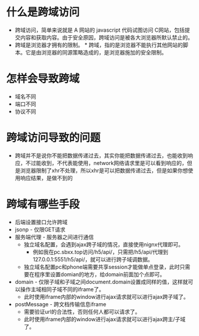 # 什么是跨域访问
* 跨域访问，简单来说就是 A 网站的 javascript 代码试图访问 C网站，包括提交内容和获取内容。由于安全原因，跨域访问是被各大浏览器所默认禁止的。
* 跨域是浏览器才拥有的限制。
* 跨域，指的是浏览器不能执行其他网站的脚本。它是由浏览器的同源策略造成的，是浏览器施加的安全限制。 
# 怎样会导致跨域
* 域名不同
* 端口不同
* 协议不同
# 跨域访问导致的问题
* 跨域并不是说你不能把数据传递过去，其实你能把数据传递过去，也能收到响应，不过能收到，不代表能使用，network网络请求里是可以看到响应的，但是浏览器限制了xhr不处理，所以xhr是可以把数据传递过去，但是如果你想使用响应结果，是做不到的
# 跨域有哪些手段
* 后端设置接口允许跨域
* jsonp - 仅限GET请求
* 服务端代理 - 服务器之间进行通信
    - 独立域名配置，会遇到ajax跨子域的情况，直接使用nignx代理即可。
        - 例如我在pc.sbxx.top访问/h5/api/，只需把/h5/api/代理到127.0.0.1:5551/h5/api/，就可以进行跨子域调数据。
    - 独立域名配置pc和phone端需要共享session才能做单点登录，此时只需要在程序里设置domian的地方，给domain前面加个点即可。
* domain - 仅限子域和子域之间document.domain设置成同样的值，这样就可以操作主域相同子域不同的iframe了。
    - 此时使用iframe内部的window进行ajax请求就可以进行ajax跨子域了。
* postMessage - 跨文档传输信息iframe
    - 需要验证url的合法性，否则任何人都可以请求了。
    - 此时使用iframe内部的window进行ajax请求就可以进行ajax跨主/子域了。
